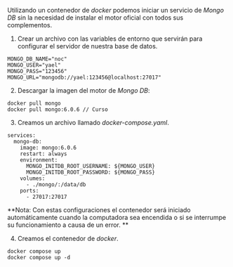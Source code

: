 Utilizando un contenedor de *docker* podemos iniciar un servicio de *Mongo DB* sin la necesidad de instalar el motor oficial con todos sus complementos.

1. Crear un archivo con las variables de entorno que servirán para configurar el servidor de nuestra base de datos.

```
MONGO_DB_NAME="noc"
MONGO_USER="yael"
MONGO_PASS="123456"
MONGO_URL="mongodb://yael:123456@localhost:27017"
```

2. Descargar la imagen del motor de *Mongo DB*:

```
docker pull mongo
docker pull mongo:6.0.6 // Curso
```

3. Creamos un archivo llamado *docker-compose.yaml*.

```
services:
  mongo-db:
    image: mongo:6.0.6
    restart: always
    environment:
      MONGO_INITDB_ROOT_USERNAME: ${MONGO_USER}
      MONGO_INITDB_ROOT_PASSWORD: ${MONGO_PASS}
    volumes:
      - ./mongo/:/data/db
    ports:
      - 27017:27017
```

**Nota: Con estas configuraciones el contenedor será iniciado automáticamente cuando la computadora sea encendida o si se interrumpe su funcionamiento a causa de un error. **

4. Creamos el contenedor de *docker*.

```
docker compose up
docker compose up -d
```